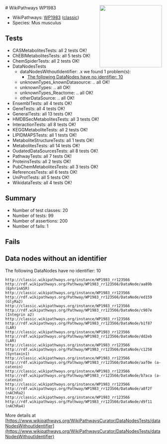 <img style="float: right; width: 200px" src="https://upload.wikimedia.org/wikipedia/commons/thumb/8/83/Wplogo_with_text_500.png/640px-Wplogo_with_text_500.png" />
# WikiPathways WP1983

* WikiPathways: [WP1983](https://wikipathways.org/pathways/WP1983) ([classic](https://classic.wikipathways.org/instance/WP1983))
* Species: Mus musculus
## Tests
* CASMetabolitesTests: all 2 tests OK!
* ChEBIMetabolitesTests: all 5 tests OK!
* ChemSpiderTests: all 2 tests OK!
* DataNodesTests
    * dataNodesWithoutIdentifier: .x we found 1 problem(s):
        * [The following DataNodes have no identifier: 10](#8792c490)
    * unknownTypes_knownDatasource: .. all OK!
    * unknownTypes: .. all OK!
    * unknownTypes_Reactome: .. all OK!
    * otherDataSource: .. all OK!
* EnsemblTests: all 4 tests OK!
* GeneTests: all 4 tests OK!
* GeneralTests: all 13 tests OK!
* HMDBSecMetabolitesTests: all 3 tests OK!
* InteractionTests: all 8 tests OK!
* KEGGMetaboliteTests: all 2 tests OK!
* LIPIDMAPSTests: all 1 tests OK!
* MetaboliteStructureTests: all 1 tests OK!
* MetabolitesTests: all 14 tests OK!
* OudatedDataSourcesTests: all 8 tests OK!
* PathwayTests: all 7 tests OK!
* ProteinsTests: all 2 tests OK!
* PubChemMetabolitesTests: all 3 tests OK!
* ReferencesTests: all 6 tests OK!
* UniProtTests: all 5 tests OK!
* WikidataTests: all 4 tests OK!


## Summary

* Number of test classes: 20
* Number of tests: 99
* Number of assertions: 200
* Number of fails: 1

## Fails

<a name="8792c490" />

## Data nodes without an identifier

The following DataNodes have no identifier: 10
```
http://classic.wikipathways.org/instance/WP1983_rr123566 http://rdf.wikipathways.org/Pathway/WP1983_rr123566/DataNode/aa89b (EphrinA5R)
http://classic.wikipathways.org/instance/WP1983_rr123566 http://rdf.wikipathways.org/Pathway/WP1983_rr123566/DataNode/ed159 (GlyRa2)
http://classic.wikipathways.org/instance/WP1983_rr123566 http://rdf.wikipathways.org/Pathway/WP1983_rr123566/DataNode/c907e (Integrin a2)
http://classic.wikipathways.org/instance/WP1983_rr123566 http://rdf.wikipathways.org/Pathway/WP1983_rr123566/DataNode/b1f87 (LAR)
http://classic.wikipathways.org/instance/WP1983_rr123566 http://rdf.wikipathways.org/Pathway/WP1983_rr123566/DataNode/dd2eb (LAR)
http://classic.wikipathways.org/instance/WP1983_rr123566 http://rdf.wikipathways.org/Pathway/WP1983_rr123566/DataNode/c1258 (Syntaxin1)
http://classic.wikipathways.org/instance/WP1983_rr123566 http://rdf.wikipathways.org/Pathway/WP1983_rr123566/DataNode/aaf0e (a-catenin)
http://classic.wikipathways.org/instance/WP1983_rr123566 http://rdf.wikipathways.org/Pathway/WP1983_rr123566/DataNode/b7aca (a-catenin)
http://classic.wikipathways.org/instance/WP1983_rr123566 http://rdf.wikipathways.org/Pathway/WP1983_rr123566/DataNode/a8f2f (nAChRa2)
http://classic.wikipathways.org/instance/WP1983_rr123566 http://rdf.wikipathways.org/Pathway/WP1983_rr123566/DataNode/d9f11 (nAChRa4)
```

More details at [https://www.wikipathways.org/WikiPathwaysCurator/DataNodesTests/dataNodesWithoutIdentifier](https://www.wikipathways.org/WikiPathwaysCurator/DataNodesTests/dataNodesWithoutIdentifier)

